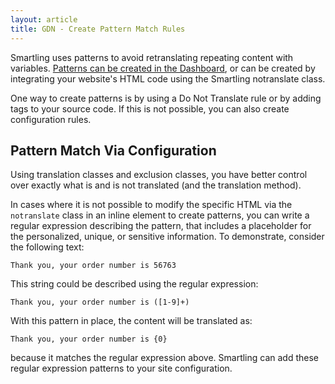 ```yaml
---
layout: article
title: GDN - Create Pattern Match Rules
---
```



Smartling uses patterns to avoid retranslating repeating content with variables. [Patterns can be created in the Dashboard](/knowledge-base/articles/create-and-manage-patterns-gdn/), or can be created by integrating your website's HTML code using the Smartling notranslate class.

One way to create patterns is by using a Do Not Translate rule or by adding tags to your source code. If this is not possible, you can also create configuration rules.

## Pattern Match Via Configuration

Using translation classes and exclusion classes, you have better control over exactly what is and is not translated (and the translation method).

In cases where it is not possible to modify the specific HTML via the `notranslate` class in an inline element to create patterns, you can write a regular expression describing the pattern, that includes a placeholder for the personalized, unique, or sensitive information. To demonstrate, consider the following text:

`Thank you, your order number is 56763`

This string could be described using the regular expression:

`Thank you, your order number is ([1-9]+)`

With this pattern in place, the content will be translated as:

`Thank you, your order number is {0}`

because it matches the regular expression above. Smartling can add these regular expression patterns to your site configuration.